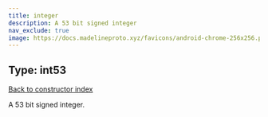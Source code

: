 ```yaml
---
title: integer
description: A 53 bit signed integer
nav_exclude: true
image: https://docs.madelineproto.xyz/favicons/android-chrome-256x256.png
---
```

## Type: int53  
[Back to constructor index](index.html)

A 53 bit signed integer.
